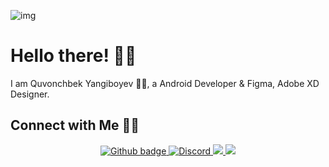 ![img](https://github.com/ONVETI/ONVETI/raw/main/onvetiforgithub.jpg)

# Hello there! 👋🏻

I am Quvonchbek Yangiboyev 🙋‍♂️, a Android Developer & Figma, Adobe XD Designer.

## Connect with Me 🤝🏻


<p align="center">

<a href="https://github.com/onveti?tab=followers">
<img src="https://img.shields.io/github/followers/eddiejaoude?label=Followers&logo=GitHub&style=for-the-badge" alt="Github badge"/>
</a>

<a href="https://discord.gg/HrsJhCM"/>
<img alt="Discord" src="https://img.shields.io/discord/767451789917683722?color=%237289DA?label=Followers&logo=GitHub&style=for-the-badge"/>
  <img src="https://img.shields.io/github/followers/onveti?label=Followers&logo=GitHub&style=for-the-badge"/>
</a>

<a href="http://youtube.com/onveti?sub_confirmation=1">
<img src="https://img.shields.io/youtube/views/v3H_aazuf7w?color=ds&style=for-the-badge"/>
</a>



</p>
